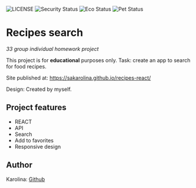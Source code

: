 ![LICENSE](https://img.shields.io/badge/license-MIT-blue.svg?style=flat-square)
![Security Status](https://img.shields.io/security-headers?label=Security&url=https%3A%2F%2Fgithub.com&style=flat-square)
![Eco Status](https://img.shields.io/badge/ECO-Friendly-green.svg)
![Pet Status](https://img.shields.io/badge/Pet-Friendly-green) 

# Recipes search

_33 group individual homework project_

This project is for **educational** purposes only.
Task: create an app to search for food recipes.

Site published at: https://sakarolina.github.io/recipes-react/

Design: Created by myself.

## Project features
-   REACT
-   API
-   Search
-   Add to favorites
-   Responsive design

## Author

Karolina: [Github](https://github.com/SaKarolina)
